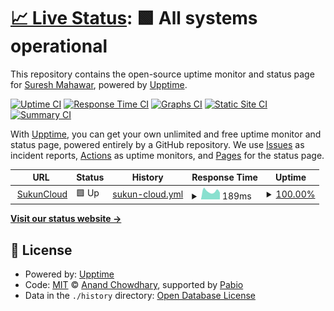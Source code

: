 # [📈 Live Status](https://status.sukuncloud.com): <!--live status--> **🟩 All systems operational**

This repository contains the open-source uptime monitor and status page for [Suresh Mahawar](https://www.sukuncloud.com), powered by [Upptime](https://github.com/upptime/upptime).

[![Uptime CI](https://github.com/suresh-mahawar/uptime/workflows/Uptime%20CI/badge.svg)](https://github.com/suresh-mahawar/uptime/actions?query=workflow%3A%22Uptime+CI%22)
[![Response Time CI](https://github.com/suresh-mahawar/uptime/workflows/Response%20Time%20CI/badge.svg)](https://github.com/suresh-mahawar/uptime/actions?query=workflow%3A%22Response+Time+CI%22)
[![Graphs CI](https://github.com/suresh-mahawar/uptime/workflows/Graphs%20CI/badge.svg)](https://github.com/suresh-mahawar/uptime/actions?query=workflow%3A%22Graphs+CI%22)
[![Static Site CI](https://github.com/suresh-mahawar/uptime/workflows/Static%20Site%20CI/badge.svg)](https://github.com/suresh-mahawar/uptime/actions?query=workflow%3A%22Static+Site+CI%22)
[![Summary CI](https://github.com/suresh-mahawar/uptime/workflows/Summary%20CI/badge.svg)](https://github.com/suresh-mahawar/uptime/actions?query=workflow%3A%22Summary+CI%22)

With [Upptime](https://upptime.js.org), you can get your own unlimited and free uptime monitor and status page, powered entirely by a GitHub repository. We use [Issues](https://github.com/suresh-mahawar/uptime/issues) as incident reports, [Actions](https://github.com/suresh-mahawar/uptime/actions) as uptime monitors, and [Pages](https://status.sukuncloud.com) for the status page.

<!--start: status pages-->
<!-- This summary is generated by Upptime (https://github.com/upptime/upptime) -->
<!-- Do not edit this manually, your changes will be overwritten -->
<!-- prettier-ignore -->
| URL | Status | History | Response Time | Uptime |
| --- | ------ | ------- | ------------- | ------ |
| <img alt="" src="https://icons.duckduckgo.com/ip3/sukuncloud.com.ico" height="13"> [SukunCloud](https://sukuncloud.com) | 🟩 Up | [sukun-cloud.yml](https://github.com/suresh-mahawar/uptime/commits/HEAD/history/sukun-cloud.yml) | <details><summary><img alt="Response time graph" src="./graphs/sukun-cloud/response-time-week.png" height="20"> 189ms</summary><br><a href="https://status.sukuncloud.com/history/sukun-cloud"><img alt="Response time 189" src="https://img.shields.io/endpoint?url=https%3A%2F%2Fraw.githubusercontent.com%2Fsuresh-mahawar%2Fuptime%2FHEAD%2Fapi%2Fsukun-cloud%2Fresponse-time.json"></a><br><a href="https://status.sukuncloud.com/history/sukun-cloud"><img alt="24-hour response time 158" src="https://img.shields.io/endpoint?url=https%3A%2F%2Fraw.githubusercontent.com%2Fsuresh-mahawar%2Fuptime%2FHEAD%2Fapi%2Fsukun-cloud%2Fresponse-time-day.json"></a><br><a href="https://status.sukuncloud.com/history/sukun-cloud"><img alt="7-day response time 189" src="https://img.shields.io/endpoint?url=https%3A%2F%2Fraw.githubusercontent.com%2Fsuresh-mahawar%2Fuptime%2FHEAD%2Fapi%2Fsukun-cloud%2Fresponse-time-week.json"></a><br><a href="https://status.sukuncloud.com/history/sukun-cloud"><img alt="30-day response time 189" src="https://img.shields.io/endpoint?url=https%3A%2F%2Fraw.githubusercontent.com%2Fsuresh-mahawar%2Fuptime%2FHEAD%2Fapi%2Fsukun-cloud%2Fresponse-time-month.json"></a><br><a href="https://status.sukuncloud.com/history/sukun-cloud"><img alt="1-year response time 189" src="https://img.shields.io/endpoint?url=https%3A%2F%2Fraw.githubusercontent.com%2Fsuresh-mahawar%2Fuptime%2FHEAD%2Fapi%2Fsukun-cloud%2Fresponse-time-year.json"></a></details> | <details><summary><a href="https://status.sukuncloud.com/history/sukun-cloud">100.00%</a></summary><a href="https://status.sukuncloud.com/history/sukun-cloud"><img alt="All-time uptime 100.00%" src="https://img.shields.io/endpoint?url=https%3A%2F%2Fraw.githubusercontent.com%2Fsuresh-mahawar%2Fuptime%2FHEAD%2Fapi%2Fsukun-cloud%2Fuptime.json"></a><br><a href="https://status.sukuncloud.com/history/sukun-cloud"><img alt="24-hour uptime 100.00%" src="https://img.shields.io/endpoint?url=https%3A%2F%2Fraw.githubusercontent.com%2Fsuresh-mahawar%2Fuptime%2FHEAD%2Fapi%2Fsukun-cloud%2Fuptime-day.json"></a><br><a href="https://status.sukuncloud.com/history/sukun-cloud"><img alt="7-day uptime 100.00%" src="https://img.shields.io/endpoint?url=https%3A%2F%2Fraw.githubusercontent.com%2Fsuresh-mahawar%2Fuptime%2FHEAD%2Fapi%2Fsukun-cloud%2Fuptime-week.json"></a><br><a href="https://status.sukuncloud.com/history/sukun-cloud"><img alt="30-day uptime 100.00%" src="https://img.shields.io/endpoint?url=https%3A%2F%2Fraw.githubusercontent.com%2Fsuresh-mahawar%2Fuptime%2FHEAD%2Fapi%2Fsukun-cloud%2Fuptime-month.json"></a><br><a href="https://status.sukuncloud.com/history/sukun-cloud"><img alt="1-year uptime 100.00%" src="https://img.shields.io/endpoint?url=https%3A%2F%2Fraw.githubusercontent.com%2Fsuresh-mahawar%2Fuptime%2FHEAD%2Fapi%2Fsukun-cloud%2Fuptime-year.json"></a></details>

<!--end: status pages-->

[**Visit our status website →**](https://status.sukuncloud.com)

## 📄 License

- Powered by: [Upptime](https://github.com/upptime/upptime)
- Code: [MIT](./LICENSE) © [Anand Chowdhary](https://anandchowdhary.com), supported by [Pabio](https://pabio.com)
- Data in the `./history` directory: [Open Database License](https://opendatacommons.org/licenses/odbl/1-0/)
